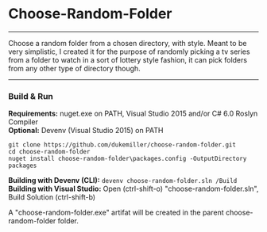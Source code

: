 # Choose-Random-Folder
---

Choose a random folder from a chosen directory, with style. Meant to be very simplistic, I created it for the purpose of randomly picking a tv series from a folder to watch in a sort of lottery style fashion, it can pick folders from any other type of directory though.

---
  
### Build & Run
**Requirements:** nuget.exe on PATH, Visual Studio 2015 and/or C# 6.0 Roslyn Compiler  
**Optional:** Devenv (Visual Studio 2015) on PATH   

```
git clone https://github.com/dukemiller/choose-random-folder.git  
cd choose-random-folder  
nuget install choose-random-folder\packages.config -OutputDirectory packages
```

**Building with Devenv (CLI):** ```devenv choose-random-folder.sln /Build```  
**Building with Visual Studio:**  Open (ctrl-shift-o) "choose-random-folder.sln", Build Solution (ctrl-shift-b)

A "choose-random-folder.exe" artifat will be created in the parent choose-random-folder folder.